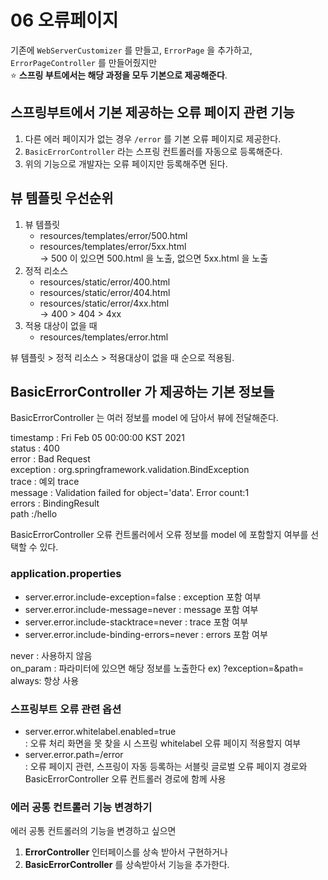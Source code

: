 # 06 오류페이지 

기존에 `WebServerCustomizer` 를 만들고, `ErrorPage` 을 추가하고, `ErrorPageController` 를 만들어줬지만 
<br>⭐️ **스프링 부트에서는 해당 과정을 모두 기본으로 제공해준다**. 

## 스프링부트에서 기본 제공하는 오류 페이지 관련 기능 
1. 다른 에러 페이지가 없는 경우 `/error` 를 기본 오류 페이지로 제공한다. 
2. `BasicErrorController` 라는 스프링 컨트롤러를 자동으로 등록해준다.
3. 위의 기능으로 개발자는 오류 페이지만 등록해주면 된다.

## 뷰 템플릿 우선순위 
1. 뷰 템플릿
   - resources/templates/error/500.html
   - resources/templates/error/5xx.html<br>
    -> 500 이 있으면 500.html 을 노출, 없으면 5xx.html 을 노출 
2. 정적 리소스 
   - resources/static/error/400.html
   - resources/static/error/404.html
   - resources/static/error/4xx.html<br>
   -> 400 > 404 > 4xx
3. 적용 대상이 없을 때
   - resources/templates/error.html

뷰 템플릿 > 정적 리소스 > 적용대상이 없을 때 순으로 적용됨. 

## BasicErrorController 가 제공하는 기본 정보들 

BasicErrorController 는 여러 정보를 model 에 담아서 뷰에 전달해준다. 

timestamp : Fri Feb 05 00:00:00 KST 2021<br>
status : 400<br>
error : Bad Request<br>
exception : org.springframework.validation.BindException<br>
trace : 예외 trace<br>
message : Validation failed for object='data'. Error count:1<br>
errors : BindingResult<br>
path :/hello

BasicErrorController 오류 컨트롤러에서 오류 정보를 model 에 포함할지 여부를 선택할 수 있다. 

### application.properties
- server.error.include-exception=false : exception 포함 여부 
- server.error.include-message=never : message 포함 여부
- server.error.include-stacktrace=never : trace 포함 여부 
- server.error.include-binding-errors=never : errors 포함 여부

never : 사용하지 않음<br>
on_param : 파라미터에 있으면 해당 정보를 노출한다 ex) ?exception=&path=<br>
always: 항상 사용

### 스프링부트 오류 관련 옵션
- server.error.whitelabel.enabled=true 
<br>: 오류 처리 화면을 못 찾을 시 스프링 whitelabel 오류 페이지 적용할지 여부
- server.error.path=/error 
<br>: 오류 페이지 관련, 스프링이 자동 등록하는 서블릿 글로벌 오류 페이지 경로와 BasicErrorController 오류 컨트롤러 경로에 함께 사용 

### 에러 공통 컨트롤러 기능 변경하기 
에러 공통 컨트롤러의 기능을 변경하고 싶으면
1. **ErrorController** 인터페이스를 상속 받아서 구현하거나
2. **BasicErrorController** 를 상속받아서 기능을 추가한다. 

